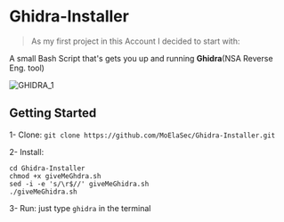 # Ghidra-Installer

> As my first project in this Account I decided to start with:

 A small Bash Script that's gets you up and running **Ghidra**(NSA Reverse Eng. tool) 

 ![GHIDRA_1](https://user-images.githubusercontent.com/48570596/54399877-d19bb180-46d9-11e9-9283-72cc890a9af9.png)

 
## Getting Started

1- Clone:
`git clone https://github.com/MoElaSec/Ghidra-Installer.git`

2- Install:
```
cd Ghidra-Installer
chmod +x giveMeGhdra.sh
sed -i -e 's/\r$//' giveMeGhidra.sh
./giveMeGhidra.sh
```

3- Run:
just type `ghidra`  in the terminal
